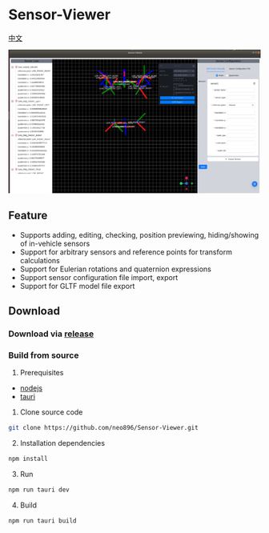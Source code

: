 # Sensor-Viewer

[中文](./README.zh_CN.md)

![screenshoot](./screenshot.jpg)

## Feature

-   Supports adding, editing, checking, position previewing, hiding/showing of in-vehicle sensors
-   Support for arbitrary sensors and reference points for transform calculations
-   Support for Eulerian rotations and quaternion expressions
-   Support sensor configuration file import, export
-   Support for GLTF model file export

## Download

### Download via [release](https://github.com/neo896/Sensor-Viewer/releases)

### Build from source

1. Prerequisites

-   [nodejs](https://nodejs.org/en)
-   [tauri](https://tauri.app/v1/guides/getting-started/prerequisites)

1. Clone source code

```bash
git clone https://github.com/neo896/Sensor-Viewer.git
```

2. Installation dependencies

```bash
npm install
```

3. Run

```bash
npm run tauri dev
```

4. Build

```bash
npm run tauri build
```
